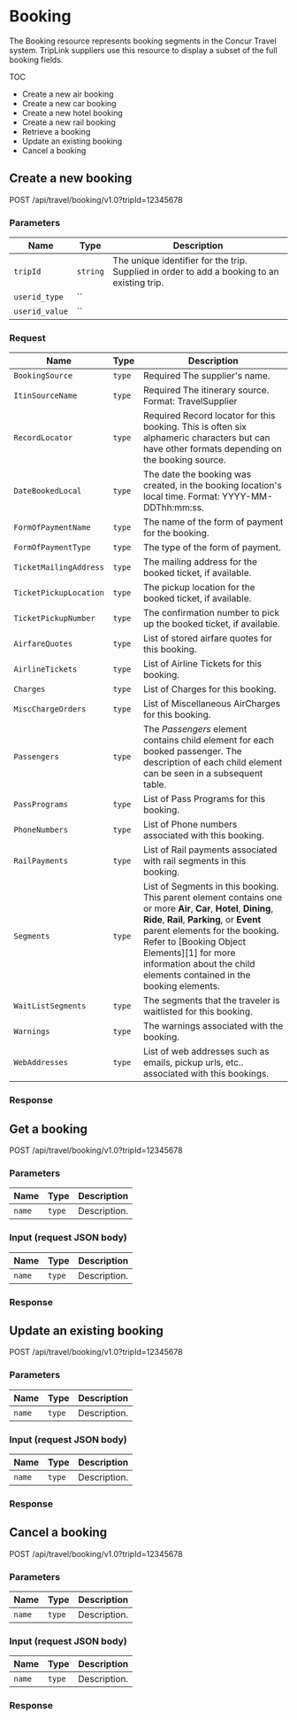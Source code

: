 # Booking
The Booking resource represents booking segments in the Concur Travel system. TripLink suppliers use this resource to display a subset of the full booking fields.

TOC
* Create a new air booking
* Create a new car booking
* Create a new hotel booking
* Create a new rail booking
* Retrieve a booking
* Update an existing booking
* Cancel a booking

## Create a new booking

POST /api/travel/booking/v1.0?tripId=12345678

### Parameters

Name | Type | Description
-----|------|--------------
`tripId`|`string` | The unique identifier for the trip. Supplied in order to add a booking to an existing trip.
`userid_type` | `` |
`userid_value` | `` |

### Request

Name | Type | Description
-----|------|--------------
`BookingSource`|`type` | Required The supplier's name.
`ItinSourceName`|`type` | Required The itinerary source. Format: TravelSupplier
`RecordLocator`|`type` | Required Record locator for this booking. This is often six alphameric characters but can have other formats depending on the booking source.
`DateBookedLocal`|`type` | The date the booking was created, in the booking location's local time. Format: YYYY-MM-DDThh:mm:ss.
`FormOfPaymentName`|`type` | The name of the form of payment for the booking.
`FormOfPaymentType`|`type` | The type of the form of payment.
`TicketMailingAddress` |`type` |  The mailing address for the booked ticket, if available.
`TicketPickupLocation` |`type` |   The pickup location for the booked ticket, if available.
`TicketPickupNumber` |`type` |   The confirmation number to pick up the booked ticket, if available.
`AirfareQuotes` |`type` |   List of stored airfare quotes for this booking.
`AirlineTickets` |`type` |   List of Airline Tickets for this booking.
`Charges` |`type` |   List of Charges for this booking.
`MiscChargeOrders` |`type` |   List of Miscellaneous AirCharges for this booking.
`Passengers` |`type` |  The *Passengers* element contains child element for each booked passenger. The description of each child element can be seen in a subsequent table.
`PassPrograms` |`type` |   List of Pass Programs for this booking.
`PhoneNumbers` |`type` |   List of Phone numbers associated with this booking.
`RailPayments` |`type` |   List of Rail payments associated with rail segments in this booking.
`Segments` |`type` |   List of Segments in this booking. This parent element contains one or more **Air**, **Car**, **Hotel**, **Dining**, **Ride**, **Rail**, **Parking**, or **Event** parent elements for the booking. Refer to [Booking Object Elements][1] for more information about the child elements contained in the booking elements.
`WaitListSegments` |`type` |  The segments that the traveler is waitlisted for this booking.
`Warnings` |`type` |  The warnings associated with the booking.
`WebAddresses` |`type` |  List of web addresses such as emails, pickup urls, etc.. associated with this bookings.


### Response

## Get a booking

POST /api/travel/booking/v1.0?tripId=12345678

### Parameters

Name | Type | Description
-----|------|--------------
`name`|`type` | Description.

### Input (request JSON body)

Name | Type | Description
-----|------|--------------
`name`|`type` | Description.

### Response

## Update an existing booking


POST /api/travel/booking/v1.0?tripId=12345678

### Parameters

Name | Type | Description
-----|------|--------------
`name`|`type` | Description.

### Input (request JSON body)

Name | Type | Description
-----|------|--------------
`name`|`type` | Description.

### Response

## Cancel a booking


POST /api/travel/booking/v1.0?tripId=12345678

### Parameters

Name | Type | Description
-----|------|--------------
`name`|`type` | Description.

### Input (request JSON body)

Name | Type | Description
-----|------|--------------
`name`|`type` | Description.

### Response

